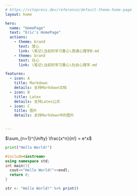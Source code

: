 ```yaml
---
# https://vitepress.dev/reference/default-theme-home-page
layout: home

hero:
  name: "HomePage"
  text: "Eric's HomePage"
  actions:
    - theme: brand
      text: 普心
      link: \笔记\当前的学习重心\普通心理学B.md
    - theme: brand
      text: 社心
      link: \笔记\当前的学习重心\社会心理学.md

features:
  - icon: A
    title: Markdown
    details: 支持Markdown文档
  - icon: B
    title: Latex
    details: 支持Latex公式
  - icon: C
    title: 图片
    details: 支持Markdown中的图片

  
---
```



$\sum_{n=1}^{\infty} \frac{x^n}{n!} = e^x$

```python
print("Hello World!")
```

```cpp
#include<iostream>
using namespace std;
int main(){
  cout<<"Hello World!"<<endl;
  return 0;
}
```

```r
str <- "Hello World!" %>% print()
```
